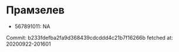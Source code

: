 # Прамзелев
- 567891011: NA

Commit: b233fdefba2fa9d368439cdcddd4c21b7f16266b
 fetched at: 20200922-201601
